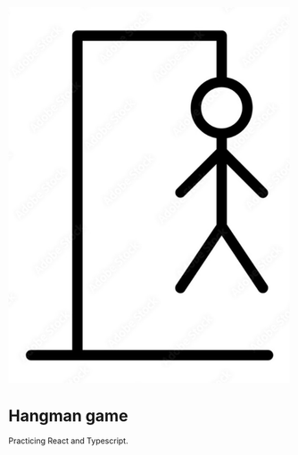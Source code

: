 ![alt text](https://github.com/fdrcbrbr/hangman/blob/main/Hangman.JPG "Hangman game logo")

# Hangman game

Practicing React and Typescript.

